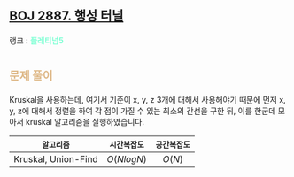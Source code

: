 # <span style="font-size:17pt; font-weight:bold">[BOJ 2887. 행성 터널](https://www.acmicpc.net/problem/2887)</span>
랭크 : <span style="color:aquamarine">__플레티넘5__</span>
<br>

# <span style="font-size:15pt;color:BurlyWood">문제 풀이</span>

Kruskal을 사용하는데, 여기서 기준이 x, y, z 3개에 대해서 사용해야기 때문에 먼저 x, y, z에 대해서 정렬을 하여 각 점이 가질 수 있는 최소의 간선을 구한 뒤, 이를 한군데 모아서 kruskal 알고리즘을 실행하였습니다.
<br>

|`알고리즘`|`시간복잡도`|`공간복잡도`|
|:---:|:---:|:---:|
| Kruskal, Union-Find | $O(N logN)$| $O(N)$ |

<br><br>
